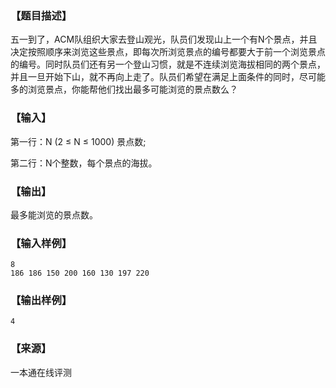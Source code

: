 ### 【题目描述】

五一到了，ACM队组织大家去登山观光，队员们发现山上一个有N个景点，并且决定按照顺序来浏览这些景点，即每次所浏览景点的编号都要大于前一个浏览景点的编号。同时队员们还有另一个登山习惯，就是不连续浏览海拔相同的两个景点，并且一旦开始下山，就不再向上走了。队员们希望在满足上面条件的同时，尽可能多的浏览景点，你能帮他们找出最多可能浏览的景点数么？

### 【输入】

第一行：N (2 ≤ N ≤ 1000) 景点数;

第二行：N个整数，每个景点的海拔。

### 【输出】

最多能浏览的景点数。

### 【输入样例】

```
8
186 186 150 200 160 130 197 220

```

### 【输出样例】

```
4
```


 ### 【来源】

 一本通在线评测 